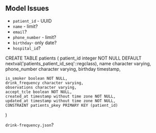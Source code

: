 

## Model Issues
* `patient_id` - UUID
* `name` - limit?
* `email`?
* `phone_number` - limit?
* `birthday`- only date?
* `hospital_id`?

CREATE TABLE patients
(
    patient_id integer NOT NULL DEFAULT nextval('patients_patient_id_seq'::regclass),
    name character varying,
    phone_number character varying,
    birthday timestamp,

    is_smoker boolean NOT NULL,
    drink_frequency character varying,
    observations character varying,
    accept_tcle boolean NOT NULL,
    created_at timestamp without time zone NOT NULL,
    updated_at timestamp without time zone NOT NULL,
    CONSTRAINT patients_pkey PRIMARY KEY (patient_id)
)

`drink-frequency.json`?